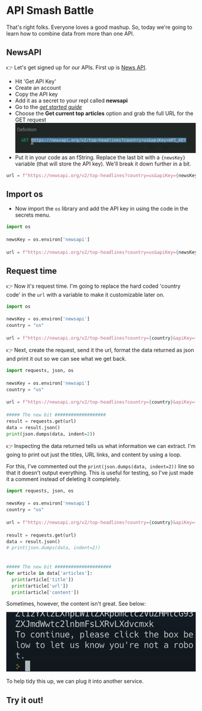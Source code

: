 # API Smash Battle

That's right folks. Everyone loves a good mashup. So, today we're going to learn how to combine data from more than one API.

## NewsAPI

👉  Let's get signed up for our APIs. First up is [News API](https://newsapi.org/).



- Hit 'Get API Key'
- Create an account
- Copy the API key
- Add it as a secret to your repl called **newsapi**
- Go to the _[get started guide](https://newsapi.org/docs/get-started)_
- Choose the **Get current top articles** option and grab the full URL for the GET request
![](resources/01_mashup1.png)
- Put it in your code as an fString. Replace the last bit with a `{newsKey}` variable (that will store the API key).  We'll break it down further in a bit.

```python
url = f"https://newsapi.org/v2/top-headlines?country=us&apiKey={newsKey}"
```
## Import os
- Now import the `os` library and add the API key in using the code in the secrets menu.

```python
import os

newsKey = os.environ['newsapi']

url = f"https://newsapi.org/v2/top-headlines?country=us&apiKey={newsKey}"
```
## Request time
👉 Now it's request time. I'm going to replace the hard coded 'country code' in the `url` with a variable to make it customizable later on.

```python
import os

newsKey = os.environ['newsapi']
country = "us"

url = f"https://newsapi.org/v2/top-headlines?country={country}&apiKey={newsKey}"

```

👉 Next, create the request, send it the url, format the data returned as json and print it out so we can see what we get back.
```python
import requests, json, os

newsKey = os.environ['newsapi']
country = "us"

url = f"https://newsapi.org/v2/top-headlines?country={country}&apiKey={newsKey}"

##### The new bit ###################
result = requests.get(url)
data = result.json()
print(json.dumps(data, indent=2))
```

👉 Inspecting the data returned tells us what information we can extract.  I'm going to print out just the titles, URL links, and content by using a loop. 

For this, I've commented out the `print(json.dumps(data, indent=2))` line so that it doesn't output everything. This is useful for testing, so I've just made it a comment instead of deleting it completely.

```python
import requests, json, os

newsKey = os.environ['newsapi']
country = "us"

url = f"https://newsapi.org/v2/top-headlines?country={country}&apiKey={newsKey}"

result = requests.get(url)
data = result.json()
# print(json.dumps(data, indent=2))


##### The new bit #####################
for article in data['articles']:
  print(article['title'])
  print(article['url'])
  print(article['content'])

```

Sometimes, however, the content isn't great. See below:

![](resources/01_mashup2.png)

To help tidy this up, we can plug it into another service.

## Try it out!
